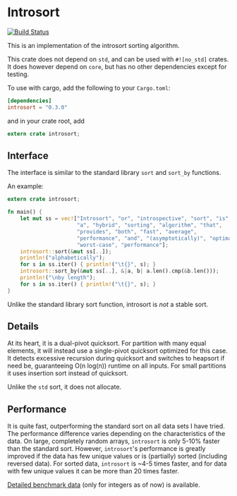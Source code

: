 # Introsort #
[![Build Status](https://travis-ci.org/veddan/rust-introsort.svg?branch=master)](https://travis-ci.org/veddan/rust-introsort)

This is an implementation of the introsort sorting algorithm.

This crate does not depend on `std`, and can be used with `#![no_std]` crates.
It does however depend on `core`, but has no other dependencies except for testing.

To use with cargo, add the following to your `Cargo.toml`:
```toml
[dependencies]
introsort = "0.3.0"
```
and in your crate root, add
```rust
extern crate introsort;
```

## Interface ##
The interface is similar to the standard library `sort` and `sort_by` functions.

An example:
```rust
extern crate introsort;

fn main() {
    let mut ss = vec!["Introsort", "or", "introspective", "sort", "is",
                      "a", "hybrid", "sorting", "algorithm", "that",
                      "provides", "both", "fast", "average",
                      "performance", "and", "(asymptotically)", "optimal",
                      "worst-case", "performance"];
    introsort::sort(&mut ss[..]);
    println!("alphabetically");
    for s in ss.iter() { println!("\t{}", s); }
    introsort::sort_by(&mut ss[..], &|a, b| a.len().cmp(&b.len()));
    println!("\nby length");
    for s in ss.iter() { println!("\t{}", s); }
}
```

Unlike the standard library sort function, introsort is _not_ a stable sort.

## Details ##
At its heart, it is a dual-pivot quicksort.
For partition with many equal elements, it will instead use a single-pivot quicksort optimized for this case.
It detects excessive recursion during quicksort and switches to heapsort if need be, guaranteeing O(n log(n)) runtime on all inputs.
For small partitions it uses insertion sort instead of quicksort.

Unlike the `std` sort, it does not allocate.

## Performance ##
It is quite fast, outperforming the standard sort on all data sets I have tried.
The performance difference varies depending on the characteristics of the data.
On large, completely random arrays, `introsort` is only 5-10% faster than the standard sort.
However, `introsort`'s performance is greatly improved if the data has few unique values or is (partially) sorted (including reversed data).
For sorted data, `introsort` is ~4-5 times faster, and for data with few unique values it can be more than 20 times faster.

[Detailed benchmark data](perf.txt) (only for integers as of now) is available.

